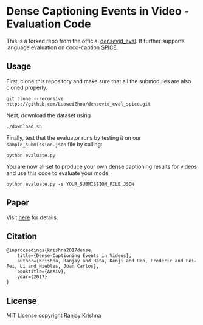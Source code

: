 # Dense Captioning Events in Video - Evaluation Code
This is a forked repo from the official [densevid_eval](https://github.com/ranjaykrishna/densevid_eval). It further supports language evaluation on coco-caption [SPICE](https://github.com/tylin/coco-caption).

## Usage
First, clone this repository and make sure that all the submodules are also cloned properly.
```
git clone --recursive https://github.com/LuoweiZhou/densevid_eval_spice.git
```

Next, download the dataset using
```
./download.sh
```

Finally, test that the evaluator runs by testing it on our ```sample_submission.json``` file by calling:
```
python evaluate.py
```

You are now all set to produce your own dense captioning results for videos and use this code to evaluate your mode:
```
python evaluate.py -s YOUR_SUBMISSION_FILE.JSON
```

## Paper
Visit [here](http://cs.stanford.edu/people/ranjaykrishna/densevid) for details.

## Citation
```
@inproceedings{krishna2017dense,
    title={Dense-Captioning Events in Videos},
    author={Krishna, Ranjay and Hata, Kenji and Ren, Frederic and Fei-Fei, Li and Niebles, Juan Carlos},
    booktitle={ArXiv},
    year={2017}
}
```

## License

MIT License copyright Ranjay Krishna
